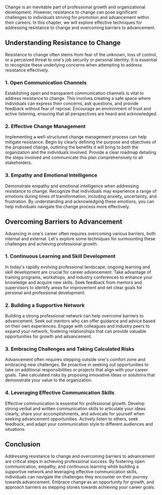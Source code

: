 
Change is an inevitable part of professional growth and organizational development. However, resistance to change can pose significant challenges to individuals striving for promotion and advancement within their careers. In this chapter, we will explore effective techniques for addressing resistance to change and overcoming barriers to advancement.

Understanding Resistance to Change
----------------------------------

Resistance to change often stems from fear of the unknown, loss of control, or a perceived threat to one's job security or personal identity. It is essential to recognize these underlying concerns when attempting to address resistance effectively.

### 1. Open Communication Channels

Establishing open and transparent communication channels is vital to address resistance to change. This involves creating a safe space where individuals can express their concerns, ask questions, and provide feedback without fear of reprisal. Encourage an environment of trust and active listening, ensuring that all perspectives are heard and acknowledged.

### 2. Effective Change Management

Implementing a well-structured change management process can help mitigate resistance. Begin by clearly defining the purpose and objectives of the proposed change, outlining the benefits it will bring to both the organization and the individuals involved. Provide a clear roadmap detailing the steps involved and communicate this plan comprehensively to all stakeholders.

### 3. Empathy and Emotional Intelligence

Demonstrate empathy and emotional intelligence when addressing resistance to change. Recognize that individuals may experience a range of emotions during times of transformation, including anxiety, uncertainty, and frustration. By understanding and acknowledging these emotions, you can help individuals navigate the change process more effectively.

Overcoming Barriers to Advancement
----------------------------------

Advancing in one's career often requires overcoming various barriers, both internal and external. Let's explore some techniques for surmounting these challenges and achieving professional growth.

### 1. Continuous Learning and Skill Development

In today's rapidly evolving professional landscape, ongoing learning and skill development are crucial for career advancement. Take advantage of training programs, workshops, and industry conferences to enhance your knowledge and acquire new skills. Seek feedback from mentors and supervisors to identify areas for improvement and set clear goals for personal and professional development.

### 2. Building a Supportive Network

Building a strong professional network can help overcome barriers to advancement. Seek out mentors who can offer guidance and advice based on their own experiences. Engage with colleagues and industry peers to expand your network, fostering relationships that can provide valuable opportunities for growth and advancement.

### 3. Embracing Challenges and Taking Calculated Risks

Advancement often requires stepping outside one's comfort zone and embracing new challenges. Be proactive in seeking out opportunities to take on additional responsibilities or projects that align with your career goals. Take calculated risks by proposing innovative ideas or solutions that demonstrate your value to the organization.

### 4. Leveraging Effective Communication Skills

Effective communication is essential for professional growth. Develop strong verbal and written communication skills to articulate your ideas clearly, share your accomplishments, and advocate for yourself when seeking advancement opportunities. Actively listen to others, seek feedback, and adapt your communication style to different audiences and situations.

Conclusion
----------

Addressing resistance to change and overcoming barriers to advancement are critical steps in achieving professional success. By fostering open communication, empathy, and continuous learning while building a supportive network and leveraging effective communication skills, individuals can navigate the challenges they encounter on their journey towards advancement. Embrace change as an opportunity for growth, and approach barriers as stepping stones towards achieving your career goals.
